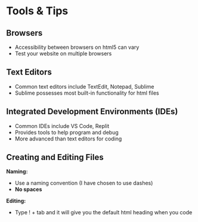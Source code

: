 # Tools & Tips

## Browsers
- Accessibility between browsers on html5 can vary
- Test your website on multiple browsers

## Text Editors
- Common text editors include TextEdit, Notepad, Sublime
- Sublime possesses most built-in functionality for html files

## Integrated Development Environments (IDEs)
- Common IDEs include VS Code, Replit
- Provides tools to help program and debug
- More advanced than text editors for coding

## Creating and Editing Files
**Naming:**
- Use a naming convention (I have chosen to use dashes)
- **No spaces**

**Editing:**
- Type ! + tab and it will give you the default html heading when you code




